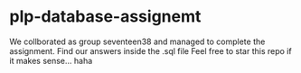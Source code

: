 # plp-database-assignemt
We collborated as group seventeen38 and managed to complete the assignment. Find our answers inside the .sql file
Feel free to star this repo if it makes sense... haha